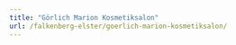 ```yaml
---
title: "Görlich Marion Kosmetiksalon"
url: /falkenberg-elster/goerlich-marion-kosmetiksalon/
---
```

